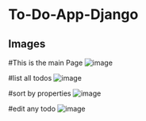 # To-Do-App-Django


## Images

#This is the main Page 
![image](https://user-images.githubusercontent.com/57573454/198031604-6827d082-4f57-421b-ae92-2b2b7ba17af8.png)

#list all todos
![image](https://user-images.githubusercontent.com/57573454/198032121-6ae6f002-15d7-4aa2-b063-1e9fb6475ba2.png)


#sort by properties
![image](https://user-images.githubusercontent.com/57573454/198032198-52033526-884d-4ff8-9919-0a29994bf7e9.png)


#edit any todo
![image](https://user-images.githubusercontent.com/57573454/198032267-1a947c06-2ef7-4a7b-8382-411e0187ed7b.png)



